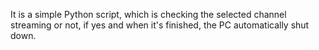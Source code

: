 It is a simple Python script, which is checking the selected channel streaming or not, if yes and when it's finished, the PC automatically shut down.
